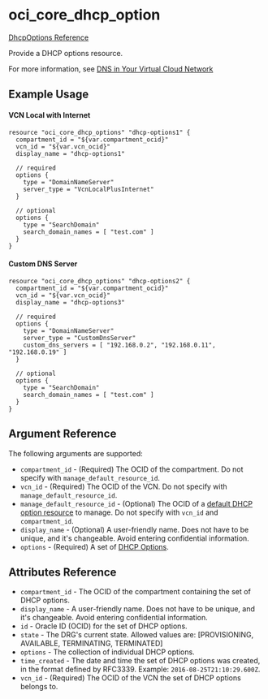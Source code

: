 # oci\_core\_dhcp\_option

[DhcpOptions Reference][82b94f0a]

  [82b94f0a]: https://docs.us-phoenix-1.oraclecloud.com/api/#/en/iaas/20160918/DhcpOptions/ "DhcpOptionsReference"

Provide a DHCP options resource.

For more information, see
[DNS in Your Virtual Cloud Network](https://docs.us-phoenix-1.oraclecloud.com/Content/Network/Concepts/dns.htm)

## Example Usage

#### VCN Local with Internet
```
resource "oci_core_dhcp_options" "dhcp-options1" {
  compartment_id = "${var.compartment_ocid}"
  vcn_id = "${var.vcn_ocid}"
  display_name = "dhcp-options1"

  // required
  options {
    type = "DomainNameServer"
    server_type = "VcnLocalPlusInternet"
  }

  // optional
  options {
    type = "SearchDomain"
    search_domain_names = [ "test.com" ]
  }
}
```

#### Custom DNS Server

```
resource "oci_core_dhcp_options" "dhcp-options2" {
  compartment_id = "${var.compartment_ocid}"
  vcn_id = "${var.vcn_ocid}"
  display_name = "dhcp-options3"

  // required
  options {
    type = "DomainNameServer"
    server_type = "CustomDnsServer"
    custom_dns_servers = [ "192.168.0.2", "192.168.0.11", "192.168.0.19" ]
  }

  // optional
  options {
    type = "SearchDomain"
    search_domain_names = [ "test.com" ]
  }
}
```

## Argument Reference

The following arguments are supported:

* `compartment_id` - (Required) The OCID of the compartment. Do not specify with `manage_default_resource_id`.
* `vcn_id` - (Required) The OCID of the VCN. Do not specify with `manage_default_resource_id`.
* `manage_default_resource_id` - (Optional) The OCID of a [default DHCP option resource](https://github.com/oracle/terraform-provider-oci/blob/master/docs/Managing%20Default%20Resources.md) to manage.
Do not specify with `vcn_id` and `compartment_id`.
* `display_name` - (Optional) A user-friendly name. Does not have to be unique, and it's changeable. Avoid entering confidential information.
* `options` - (Required) A set of [DHCP Options](https://docs.us-phoenix-1.oraclecloud.com/api/#/en/iaas/20160918/DhcpDnsOption/).

## Attributes Reference
* `compartment_id` - The OCID of the compartment containing the set of DHCP options.
* `display_name` - A user-friendly name. Does not have to be unique, and it's changeable. Avoid entering confidential information.
* `id` - Oracle ID (OCID) for the set of DHCP options.
* `state` - The DRG's current state. Allowed values are: [PROVISIONING, AVAILABLE, TERMINATING, TERMINATED]
* `options` - The collection of individual DHCP options.
* `time_created` - The date and time the set of DHCP options was created, in the format defined by RFC3339. Example: `2016-08-25T21:10:29.600Z`.
* `vcn_id` - (Required) The OCID of the VCN the set of DHCP options belongs to.
